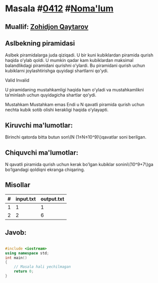 
<h1>Masala #<a href="https://robocontest.uz/tasks/0412">0412</a> #<a href="https://robocontest.uz/tasks?category=1">Noma'lum</a></h1>
<h2> Muallif: <a href="https://robocontest.uz/profile/zohid">Zohidjon Qaytarov</a></h2>
<h2>Aslbekning piramidasi</h2>
<p>Aslbek piramidalarga juda qiziqadi. U bir kuni kubiklardan piramida qurish haqida o’ylab qoldi. U mumkin qadar kam kubiklardan maksimal balandlikdagi piramidani qurishni o’ylardi. Bu piramidani qurish uchun kubiklarni joylashtirishga quyidagi shartlarni qo’ydi.


Valid
Invalid

U piramidaning mustahkamligi haqida ham o’yladi va mustahkamlikni ta’minlash uchun quyidagicha shartlar qo’ydi.


Mustahkam
Mustahkam emas
Endi u N qavatli piramida qurish uchun nechta kubik sotib olishi kerakligi haqida o’ylayapti.</p>
<h2>Kiruvchi ma'lumotlar:</h2>
<p>Birinchi qatorda bitta butun son\(N (1≤N≤10^9)\)qavatlar soni berilgan.</p>
<h2>Chiquvchi ma'lumotlar:</h2>
<p>N qavatli piramida qurish uchun kerak bo’lgan kubiklar sonini\(10^9+7\)ga bo’lgandagi qoldiqni ekranga chiqaring.</p>
<h2>Misollar</h2>
<table>
    <thead>
        <tr>
            <th>#</th>
            <th>input.txt</th>
            <th>output.txt</th>
        </tr>
    </thead>
    <tbody>
            <tr>
                <td>1</td>
                <td>1</td>
                <td>1</td>
            </tr>
            <tr>
                <td>2</td>
                <td>2</td>
                <td>6</td>
            </tr>
    </tbody>
    </table>
    
<h2>Javob:</h2>

######
```cpp
#include <iostream>
using namespace std;
int main()
{
    // Masala hali yechilmagan
    return 0;
}
```
